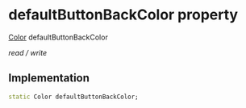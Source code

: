 


# defaultButtonBackColor property






[Color](https://api.flutter.dev/flutter/dart-ui/Color-class.html) defaultButtonBackColor
  
_read / write_






## Implementation

```dart
static Color defaultButtonBackColor;


```







